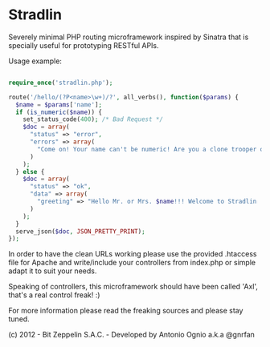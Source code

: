 Stradlin
========

Severely minimal PHP routing microframework inspired by Sinatra that is specially useful for prototyping RESTful APIs.

Usage example:

```php

require_once('stradlin.php');

route('/hello/(?P<name>\w+)/?', all_verbs(), function($params) {
  $name = $params['name'];
  if (is_numeric($name)) {
    set_status_code(400); /* Bad Request */
    $doc = array(
      "status" => "error",
      "errors" => array(
        "Come on! Your name can't be numeric! Are you a clone trooper or what?"
      )
    );
  } else {
    $doc = array(
      "status" => "ok",
      "data" => array(
        "greeting" => "Hello Mr. or Mrs. $name!!! Welcome to Stradlin :)"
      )
    );
  }
  serve_json($doc, JSON_PRETTY_PRINT);
});
```

In order to have the clean URLs working please use the provided .htaccess file for Apache and write/include your controllers from index.php or simple adapt it to suit your needs.

Speaking of controllers, this microframework should have been called 'Axl', that's a real control freak! :)

For more information please read the freaking sources and please stay tuned.

(c) 2012 - Bit Zeppelin S.A.C. - Developed by Antonio Ognio a.k.a @gnrfan
